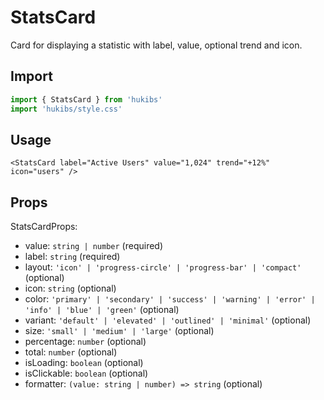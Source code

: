 # StatsCard

Card for displaying a statistic with label, value, optional trend and icon.

## Import

```ts
import { StatsCard } from 'hukibs'
import 'hukibs/style.css'
```

## Usage

```vue
<StatsCard label="Active Users" value="1,024" trend="+12%" icon="users" />
```

## Props

StatsCardProps:
- value: `string | number` (required)
- label: `string` (required)
- layout: `'icon' | 'progress-circle' | 'progress-bar' | 'compact'` (optional)
- icon: `string` (optional)
- color: `'primary' | 'secondary' | 'success' | 'warning' | 'error' | 'info' | 'blue' | 'green'` (optional)
- variant: `'default' | 'elevated' | 'outlined' | 'minimal'` (optional)
- size: `'small' | 'medium' | 'large'` (optional)
- percentage: `number` (optional)
- total: `number` (optional)
- isLoading: `boolean` (optional)
- isClickable: `boolean` (optional)
- formatter: `(value: string | number) => string` (optional)
